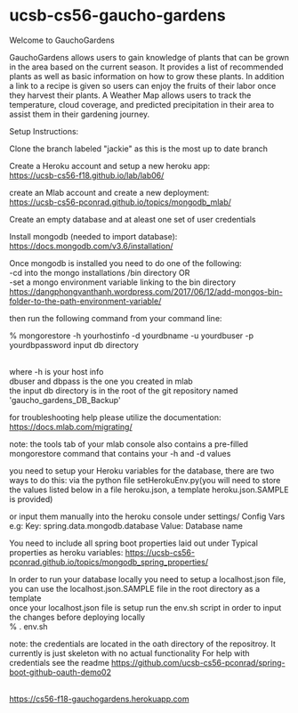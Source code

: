 # ucsb-cs56-gaucho-gardens

Welcome to GauchoGardens

GauchoGardens allows users to gain knowledge of plants that can be grown in the area based on the current season. It provides a list of recommended plants as well as basic information on how to grow these plants. In addition a link to a recipe is given so users can enjoy the fruits of their labor once they harvest their plants. A Weather Map allows users to track the temperature, cloud coverage, and predicted precipitation in their area to assist them in their gardening journey.

Setup Instructions:

Clone the branch labeled "jackie" as this is the most up to date branch

Create a Heroku account and setup a new heroku app:
<br> https://ucsb-cs56-f18.github.io/lab/lab06/

create an Mlab account and create a new deployment:
<br> https://ucsb-cs56-pconrad.github.io/topics/mongodb_mlab/

Create an empty database and at aleast one set of user credentials

Install mongodb (needed to import database):
<br> https://docs.mongodb.com/v3.6/installation/

Once mongodb is installed you need to do one of the following:
<br> -cd into the mongo installations /bin directory       OR
<br> -set a mongo environment variable linking to the bin directory 
<br> https://dangphongvanthanh.wordpress.com/2017/06/12/add-mongos-bin-folder-to-the-path-environment-variable/

then run the following command from your command line:

% mongorestore -h yourhostinfo -d yourdbname -u yourdbuser -p yourdbpassword  input db directory
  
<br>where -h is your host info 
<br>dbuser and dbpass is the one you created in mlab
<br>the input db directory is in the root of the git repository named 'gaucho_gardens_DB_Backup'

for troubleshooting help please utilize the documentation:
<br> https://docs.mlab.com/migrating/

note: the tools tab of your mlab console also contains a pre-filled mongorestore command that contains your -h and -d values

you need to setup your Heroku variables for the database, there are two ways to do this:
via the python file setHerokuEnv.py(you will need to store the values listed below in a file heroku.json, a template heroku.json.SAMPLE is provided)

or input them manually into the heroku console under settings/ Config Vars e.g:
Key: spring.data.mongodb.database Value: Database name 

You need to include all spring boot properties laid out under Typical properties as heroku variables:
https://ucsb-cs56-pconrad.github.io/topics/mongodb_spring_properties/

In order to run your database locally you need to setup a localhost.json file, you can use the localhost.json.SAMPLE file in the
root directory as a template
<br>once your localhost.json file is setup run the env.sh script in order to input the changes before deploying locally
<br>% . env.sh

note: the credentials are located in the oath directory of the repositroy. It currently is just skeleton with no actual functionality
For help with credentials 
see the readme <https://github.com/ucsb-cs56-pconrad/spring-boot-github-oauth-demo02>


<br> https://cs56-f18-gauchogardens.herokuapp.com
